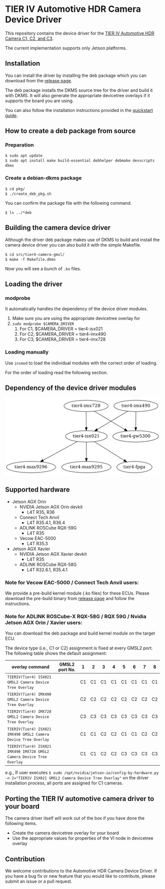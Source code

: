 # TIER IV Automotive HDR Camera Device Driver

This repository contains the device driver for the [TIER IV Automotive HDR Camera C1, C2, and C3](https://edge.auto/automotive-camera). 

The current implementation supports only Jetson platforms. 

## Installation

You can install the driver by installing the deb package which you can download from the [release page](https://github.com/tier4/tier4_automotive_hdr_camera/releases).

The deb package installs the DKMS source tree for the driver and build it with DKMS.
It will also generate the appropriate devicetree overlays if it supports the board you are using.

You can also follow the installation instructions provided in the [quickstart guide](https://tier4.github.io/edge-auto-docs/getting_started/index.html).

## How to create a deb package from source

### Preparation

```
$ sudo apt update
$ sudo apt install make build-essential debhelper debmake devscripts dkms 
```

### Create a debian-dkms package

```
$ cd pkg/
$ ./create_deb_pkg.sh
```

You can confirm the package file with the following command.

```
$ ls ../*deb
```

## Building the camera device driver

Although the driver deb package makes use of DKMS to build and install the camera device driver you can also build it with the simple Makefile.

```
$ cd src/tier4-camera-gmsl/
$ make -f Makefile.dkms
```

Now you will see a bunch of `.ko` files.

## Loading the driver

### modprobe

It automatically handles the dependency of the device driver modules.

1. Make sure you are using the appropriate devicetree overlay for 
2. `sudo modprobe $CAMERA_DRIVER`
   1. For C1, $CAMERA_DRIVER = tier4-isx021
   2. For C2, $CAMERA_DRIVER = tier4-imx490
   3. For C3, $CAMERA_DRIVER = tier4-imx728

### Loading manually

Use `insmod` to load the individual modules with the correct order of loading.

For the order of loading read the following section.

## Dependency of the device driver modules

![Driver module depenendecy graph](./img/module-graph.png)

## Supported hardware

* Jetson AGX Orin
  * NVIDIA Jetson AGX Orin devkit
    * L4T R35, R36
  * Connect Tech Anvil
    * L4T R35.4.1, R36.4
  * ADLINK ROSCube RQX-59G
    * L4T R35
  * Vecow EAC-5000
    * L4T R35.3
* Jetson AGX Xavier
  * NVIDIA Jetson AGX Xavier devkit
    * L4T R35
  * ADLINK ROSCube RQX-58G
    * L4T R32.6.1, R35.4.1

### Note for Vecow EAC-5000 / Connect Tech Anvil users:

We provide a pre-build kernel module (.ko files) for these ECUs. Please download the pre-build binary from [release page](https://github.com/tier4/tier4_automotive_hdr_camera/releases) and follow the instructions.

### Note for ADLINK ROSCube-X RQX-58G / RQX 59G / Nvidia Jetson AGX Orin / Xavier users:

You can download the deb package and build kernel module on the target ECU.

The device type (i.e., C1 or C2) assignment is fixed at every GMSL2 port.
The following table shows the default assignment:

| overlay command                                              | GMSL2 port No. | 1    | 2    | 3    | 4    | 5    | 6    | 7    | 8    |
| ------------------------------------------------------------ | -------------- | ---- | ---- | ---- | ---- | ---- | ---- | ---- | ---- |
| `TIERIV(Tier4) ISX021 GMSL2 Camera Device Tree Overlay`      |                | C1   | C1   | C1   | C1   | C1   | C1   | C1   | C1   |
| `TIERIV(Tier4) IMX490 GMSL2 Camera Device Tree Overlay`      |                | C2   | C2   | C2   | C2   | C2   | C2   | C2   | C2   |
| `TIERIV(Tier4) IMX728 GMSL2 Camera Device Tree Overlay`      |                | C3   | C3   | C3   | C3   | C3   | C3   | C3   | C3   |
| `TIERIV(Tier4) ISX021 IMX490 GMSL2 Camera Device Tree Overlay` |                | C1   | C1   | C2   | C2   | C1   | C1   | C2   | C2   |
| `TIERIV(Tier4) ISX021 IMX490 IMX728 GMSL2 Camera Device Tree Overlay` |                | C1   | C1   | C2   | C2   | C3   | C3   | C3   | C3   |

e.g., If user executes `$ sudo /opt/nvidia/jetson-io/config-by-hardware.py -n 2="TIERIV ISX021 GMSL2 Camera Device Tree Overlay"`
on the driver installation process, all ports are assigned for C1 cameras.

## Porting the TIER IV automotive camera driver to your board

The camera driver itself will work out of the box if you have done the following items.

* Create the camera devicetree overlay for your board
* Use the appropriate values for properties of the VI node in devicetree overlay

## Contribution

We welcome contributions to the Automotive HDR Camera Device Driver. 
If you have a bug fix or new feature that you would like to contribute, please submit an issue or a pull request.

